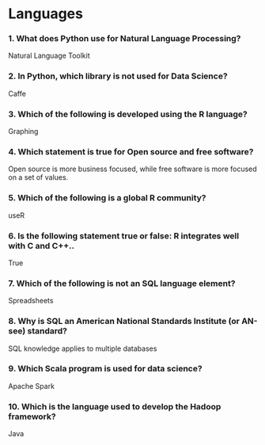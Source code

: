 # Languages

### 1. What does Python use for Natural Language Processing?

Natural Language Toolkit

### 2. In Python, which library is not used for Data Science?

Caffe

### 3. Which of the following is developed using the R language?

Graphing

### 4. Which statement is true for Open source and free software?

Open source is more business focused, while free software is more focused on a set of values.

### 5. Which of the following is a global R community?

useR

### 6. Is the following statement true or false: R integrates well with C and C++..

True

### 7. Which of the following is not an SQL language element?

Spreadsheets

### 8. Why is SQL an American National Standards Institute (or AN-see) standard?

SQL knowledge applies to multiple databases

### 9. Which Scala program is used for data science?

Apache Spark

### 10. Which is the language used to develop the Hadoop framework?

Java